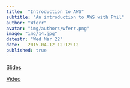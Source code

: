 ```yaml
---
title:  "Introduction to AWS"
subtitle: "An introduction to AWS with Phil"
author: "Wferr"
avatar: "img/authors/wferr.png"
image: "img/14.jpg"
datestr: "Wed Mar 22"
date:   2015-04-12 12:12:12
published: true
---
```


[Slides](https://docs.google.com/presentation/d/1MccQLSrsiqfB4T6H6PD5Ly6_KwBivl3uUC6u_JXxiiQ/edit?usp=sharing)

[Video](https://www.youtube.com/watch?v=27UYt6fhNrU&index=11&list=PLe1ZejL9wM_4qG-EEM4iqudPKGKdZG-6h)
